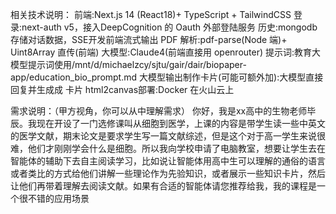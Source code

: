 相关技术说明：
前端:Next.js 14 (React18)+ TypeScript + TailwindCSS
登录:next-auth v5，接入DeepCognition 的 Oauth 外部登陆服务
历史:mongodb 存储对话数据，SSE开发前端流式输出
PDF 解析:pdf-parse(Node 端)+ Uint8Array 直传(前端)
大模型:Claude4(前端直接用 openrouter)
提示词:教育大模型提示词使用/mnt/d/michaelzcy/sjtu/gair/dair/biopaper-app/education_bio_prompt.md
大模型输出制作卡片(可能可额外加):大模型直接回复并生成成 卡片 html2canvas部署:Docker 在火山云上

需求说明：（甲方视角，你可以从中理解需求）
你好，我是xx高中的生物老师毕辰。我现在开设了一门选修课叫从细胞到医学，上课的内容是带学生读一些中英文的医学文献，期末论文是要求学生写一篇文献综述，但是这个对于高一学生来说很难，他们才刚刚学会什么是细胞。所以我向学校申请了电脑教室，想要让学生去在智能体的辅助下去自主阅读学习，比如说让智能体用高中生可以理解的通俗的语言或者类比的方式给他们讲解一些理论作为先验知识，或者展示一些知识卡片，然后让他们再带着理解去阅读文献。如果有合适的智能体请您推荐给我，我的课程是一个很不错的应用场景